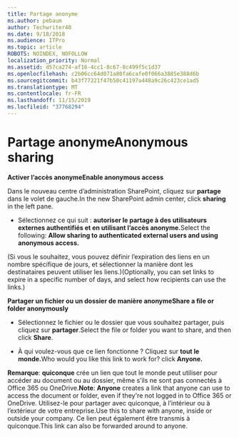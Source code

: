 ```yaml
---
title: Partage anonyme
ms.author: pebaum
author: Techwriter40
ms.date: 9/18/2018
ms.audience: ITPro
ms.topic: article
ROBOTS: NOINDEX, NOFOLLOW
localization_priority: Normal
ms.assetid: d57ca274-af16-4cc1-8c67-8c499f5c1d37
ms.openlocfilehash: c2b06cc64d071a80fa6cafe0f066a3885e388d6b
ms.sourcegitcommit: b43f77221f47b50c41197a448a9c26c423ce1ad5
ms.translationtype: MT
ms.contentlocale: fr-FR
ms.lasthandoff: 11/15/2019
ms.locfileid: "37768294"
---
```

# <a name="anonymous-sharing"></a><span data-ttu-id="10657-102">Partage anonyme</span><span class="sxs-lookup"><span data-stu-id="10657-102">Anonymous sharing</span></span>

 <span data-ttu-id="10657-103">**Activer l’accès anonyme**</span><span class="sxs-lookup"><span data-stu-id="10657-103">**Enable anonymous access**</span></span>
  
<span data-ttu-id="10657-104">Dans le nouveau centre d’administration SharePoint, cliquez sur **partage** dans le volet de gauche.</span><span class="sxs-lookup"><span data-stu-id="10657-104">In the new SharePoint admin center, click **sharing** in the left pane.</span></span> 
  
- <span data-ttu-id="10657-105">Sélectionnez ce qui suit : **autoriser le partage à des utilisateurs externes authentifiés et en utilisant l’accès anonyme.**</span><span class="sxs-lookup"><span data-stu-id="10657-105">Select the following: **Allow sharing to authenticated external users and using anonymous access.**</span></span>
  
<span data-ttu-id="10657-106">(Si vous le souhaitez, vous pouvez définir l’expiration des liens en un nombre spécifique de jours, et sélectionner la manière dont les destinataires peuvent utiliser les liens.)</span><span class="sxs-lookup"><span data-stu-id="10657-106">(Optionally, you can set links to expire in a specific number of days, and select how recipients can use the links.)</span></span>
    
 <span data-ttu-id="10657-107">**Partager un fichier ou un dossier de manière anonyme**</span><span class="sxs-lookup"><span data-stu-id="10657-107">**Share a file or folder anonymously**</span></span>
  
- <span data-ttu-id="10657-108">Sélectionnez le fichier ou le dossier que vous souhaitez partager, puis cliquez sur **partager**.</span><span class="sxs-lookup"><span data-stu-id="10657-108">Select the file or folder you want to share, and then click **Share**.</span></span> 
    
- <span data-ttu-id="10657-109">À qui voulez-vous que ce lien fonctionne ? Cliquez sur **tout le monde.**</span><span class="sxs-lookup"><span data-stu-id="10657-109">Who would you like this link to work for? click **Anyone.**</span></span>
  
 <span data-ttu-id="10657-110">**Remarque**: **quiconque** crée un lien que tout le monde peut utiliser pour accéder au document ou au dossier, même s’ils ne sont pas connectés à Office 365 ou OneDrive.</span><span class="sxs-lookup"><span data-stu-id="10657-110">**Note**: **Anyone** creates a link that anyone can use to access the document or folder, even if they're not logged in to Office 365 or OneDrive.</span></span> <span data-ttu-id="10657-111">Utilisez-le pour partager avec quiconque, à l’intérieur ou à l’extérieur de votre entreprise.</span><span class="sxs-lookup"><span data-stu-id="10657-111">Use this to share with anyone, inside or outside your company.</span></span> <span data-ttu-id="10657-112">Ce lien peut également être transmis à quiconque.</span><span class="sxs-lookup"><span data-stu-id="10657-112">This link can also be forwarded around to anyone.</span></span> 
    

